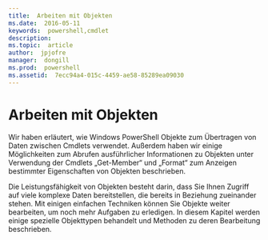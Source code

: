 ```yaml
---
title:  Arbeiten mit Objekten
ms.date:  2016-05-11
keywords:  powershell,cmdlet
description:  
ms.topic:  article
author:  jpjofre
manager:  dongill
ms.prod:  powershell
ms.assetid:  7ecc94a4-015c-4459-ae58-85289ea09030
---
```


# Arbeiten mit Objekten
Wir haben erläutert, wie Windows PowerShell Objekte zum Übertragen von Daten zwischen Cmdlets verwendet. Außerdem haben wir einige Möglichkeiten zum Abrufen ausführlicher Informationen zu Objekten unter Verwendung der Cmdlets „Get-Member“ und „Format“ zum Anzeigen bestimmter Eigenschaften von Objekten beschrieben.

Die Leistungsfähigkeit von Objekten besteht darin, dass Sie Ihnen Zugriff auf viele komplexe Daten bereitstellen, die bereits in Beziehung zueinander stehen. Mit einigen einfachen Techniken können Sie Objekte weiter bearbeiten, um noch mehr Aufgaben zu erledigen. In diesem Kapitel werden einige spezielle Objekttypen behandelt und Methoden zu deren Bearbeitung beschrieben.



<!--HONumber=May16_HO2-->


